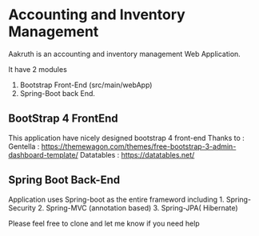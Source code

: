 # Accounting and Inventory Management 
Aakruth is an accounting and inventory management Web Application.

It have 2 modules 
  1) Bootstrap Front-End (src/main/webApp)
  2) Spring-Boot back End.
  

BootStrap 4 FrontEnd
------------------------
This application have nicely designed bootstrap 4 front-end
 Thanks to : Gentella : https://themewagon.com/themes/free-bootstrap-3-admin-dashboard-template/
             Datatables : https://datatables.net/

Spring Boot Back-End
------------------------
Application uses Spring-boot as the entire frameword including 
      1. Spring-Security
      2. Spring-MVC (annotation based)
      3. Spring-JPA( Hibernate)

Please feel free to clone and let me know if you need help
